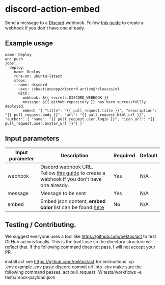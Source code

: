 # discord-action-embed

Send a message to a [Discord](https://discord.com/) webhook. Follow [this guide](https://support.discord.com/hc/en-us/articles/228383668-Intro-to-Webhooks) to create a webhook if you don't have one already.

## Example usage

```
name: Deploy
on: push
jobs:
  deploy:
    name: Deploy
    runs-on: ubuntu-latest
    steps:
    - name: discord
      uses: sebastianpopp/discord-action@releases/v1
      with:
        webhook: ${{ secrets.DISCORD_WEBHOOK }}
        message: ${{ github.repository }} has been successfullly deployed.
        embed: '{ "title": "{{ pull_request.title }}", "description": "{{ pull_request.body }}", "url": "{{ pull_request.html_url }}", "author": { "name": "{{ pull_request.user.login }}", "icon_url": "{{ pull_request.user.avatar_url }}"} }'
```

## Input parameters

Input parameter | Description                                                                                                                                                            | Required | Default
--- |------------------------------------------------------------------------------------------------------------------------------------------------------------------------| --- | ---
webhook | Discord webhook URL. Follow [this guide](https://support.discord.com/hc/en-us/articles/228383668-Intro-to-Webhooks) to create a webhook if you don't have one already. | Yes | N/A
message | Message to be sent                                                                                                                                                     | Yes | N/A
embed | Embed json content, **embed color** list can be found [here](https://gist.github.com/thomasbnt/b6f455e2c7d743b796917fa3c205f812)                                       | No | N/A

## Testing / Contributing.

We suggest everyone uses a tool like https://github.com/nektos/act to test GitHub actions locally. This is the tool I use so the directory structure will reflect that. If the following command does not pass, I will not accept your PR.

install act see https://github.com/nektos/act for instructions.
cp .env.example .env paste discord commit url into .env
make sure the following command passes.
act pull_request -W tests/workflows -e tests/mock-payload.json